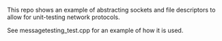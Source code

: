 This repo shows an example of abstracting sockets and file descriptors to allow for unit-testing network protocols.

See messagetesting_test.cpp for an example of how it is used.
